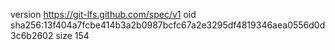 version https://git-lfs.github.com/spec/v1
oid sha256:13f404a7fcbe414b3a2b0987bcfc67a2e3295df4819346aea0556d0d3c6b2602
size 154
